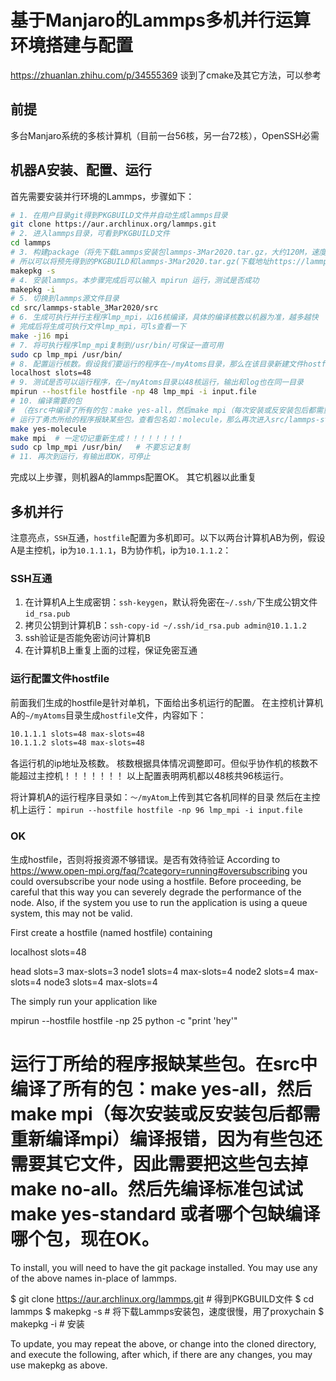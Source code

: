# 基于Manjaro的Lammps多机并行运算环境搭建与配置
https://zhuanlan.zhihu.com/p/34555369 谈到了cmake及其它方法，可以参考
## 前提

多台Manjaro系统的多核计算机（目前一台56核，另一台72核），OpenSSH必需

## 机器A安装、配置、运行

首先需要安装并行环境的Lammps，步骤如下：

```bash
# 1. 在用户目录git得到PKGBUILD文件并自动生成lammps目录
git clone https://aur.archlinux.org/lammps.git
# 2. 进入lammps目录，可看到PKGBUILD文件
cd lammps
# 3. 构建package（将先下载Lammps安装包lammps-3Mar2020.tar.gz，大约120M，速度很慢，用了proxychain）
# 所以可以将预先得到的PKGBUILD和lammps-3Mar2020.tar.gz(下载地址https://lammps.sandia.gov/tars/)文件直接复制到lammps目录中
makepkg -s
# 4. 安装lammps。本步骤完成后可以输入 mpirun 运行，测试是否成功
makepkg -i  
# 5. 切换到lammps源文件目录
cd src/lammps-stable_3Mar2020/src
# 6. 生成可执行并行主程序lmp_mpi，以16核编译，具体的编译核数以机器为准，越多越快
# 完成后将生成可执行文件lmp_mpi，可ls查看一下
make -j16 mpi
# 7. 将可执行程序lmp_mpi复制到/usr/bin/可保证一直可用
sudo cp lmp_mpi /usr/bin/
# 8. 配置运行核数。假设我们要运行的程序在~/myAtoms目录，那么在该目录新建文件hostfile，内容如下
localhost slots=48
# 9. 测试是否可以运行程序，在~/myAtoms目录以48核运行，输出和log也在同一目录
mpirun --hostfile hostfile -np 48 lmp_mpi -i input.file
# 10. 编译需要的包
# （在src中编译了所有的包：make yes-all，然后make mpi（每次安装或反安装包后都需重新编译mpi）编译报错，因为有些包还需要其它文件，因此需要把这些包去掉make no-all。然后先编译标准包试试make yes-standard）
# 运行丁勇杰所给的程序报缺某些包。查看包名如：molecule，那么再次进入src/lammps-stable_3Mar2020/src目录编译安装该包，同时重新生成lmp_mpi即可
make yes-molecule
make mpi  # 一定切记重新生成！！！！！！！！
sudo cp lmp_mpi /usr/bin/   # 不要忘记复制
# 11. 再次到运行，有输出即OK，可停止
```

完成以上步骤，则机器A的lammps配置OK。
其它机器以此重复

## 多机并行

注意亮点，`SSH`互通，`hostfile`配置为多机即可。以下以两台计算机AB为例，假设A是主控机，ip为`10.1.1.1`，B为协作机，ip为`10.1.1.2`：

### SSH互通

1. 在计算机A上生成密钥：`ssh-keygen`，默认将免密在`~/.ssh/`下生成公钥文件`id_rsa.pub`
2. 拷贝公钥到计算机B：`ssh-copy-id ~/.ssh/id_rsa.pub admin@10.1.1.2`
3. ssh验证是否能免密访问计算机B
4. 在计算机B上重复上面的过程，保证免密互通

### 运行配置文件hostfile

前面我们生成的hostfile是针对单机，下面给出多机运行的配置。
在主控机计算机A的`~/myAtoms`目录生成`hostfile`文件，内容如下：

```bash
10.1.1.1 slots=48 max-slots=48
10.1.1.2 slots=48 max-slots=48
```

各运行机的ip地址及核数。
核数根据具体情况调整即可。但似乎协作机的核数不能超过主控机！！！！！！！
以上配置表明两机都以48核共96核运行。

将计算机A的运行程序目录如：`～/myAtom`上传到其它各机同样的目录
然后在主控机上运行：
`mpirun --hostfile hostfile -np 96 lmp_mpi -i input.file`

### OK


生成hostfile，否则将报资源不够错误。是否有效待验证
According to https://www.open-mpi.org/faq/?category=running#oversubscribing you could oversubscribe your node using a hostfile. Before proceeding, be careful that this way you can severely degrade the performance of the node. Also, if the system you use to run the application is using a queue system, this may not be valid.

First create a hostfile (named hostfile) containing

localhost slots=48

head slots=3 max-slots=3
node1 slots=4 max-slots=4
node2 slots=4 max-slots=4
node3 slots=4 max-slots=4

The simply run your application like

mpirun --hostfile hostfile -np 25 python -c "print 'hey'"

运行丁所给的程序报缺某些包。在src中编译了所有的包：make yes-all，然后make mpi（每次安装或反安装包后都需重新编译mpi）编译报错，因为有些包还需要其它文件，因此需要把这些包去掉make no-all。然后先编译标准包试试make yes-standard
或者哪个包缺编译哪个包，现在OK。
=======================================

To install, you will need to have the git package installed. You may use any of the above names in-place of lammps.

$ git clone https://aur.archlinux.org/lammps.git  # 得到PKGBUILD文件
$ cd lammps
$ makepkg -s	# 将下载Lammps安装包，速度很慢，用了proxychain
$ makepkg -i	# 安装

To update, you may repeat the above, or change into the cloned directory, and execute the following, after which, if there are any changes, you may use makepkg as above.
